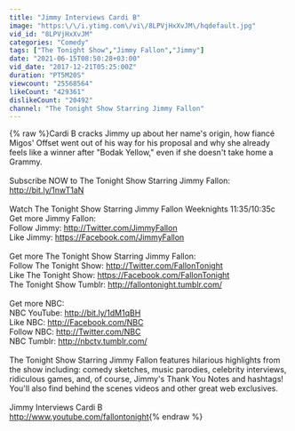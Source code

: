 ```yaml
---
title: "Jimmy Interviews Cardi B"
image: "https:\/\/i.ytimg.com\/vi\/8LPVjHxXvJM\/hqdefault.jpg"
vid_id: "8LPVjHxXvJM"
categories: "Comedy"
tags: ["The Tonight Show","Jimmy Fallon","Jimmy"]
date: "2021-06-15T08:50:28+03:00"
vid_date: "2017-12-21T05:25:00Z"
duration: "PT5M20S"
viewcount: "25568564"
likeCount: "429361"
dislikeCount: "20492"
channel: "The Tonight Show Starring Jimmy Fallon"
---
```

{% raw %}Cardi B cracks Jimmy up about her name's origin, how fiancé Migos' Offset went out of his way for his proposal and why she already feels like a winner after &quot;Bodak Yellow,&quot; even if she doesn't take home a Grammy.<br /><br />Subscribe NOW to The Tonight Show Starring Jimmy Fallon: <a rel="nofollow" target="blank" href="http://bit.ly/1nwT1aN">http://bit.ly/1nwT1aN</a><br /><br />Watch The Tonight Show Starring Jimmy Fallon Weeknights 11:35/10:35c<br />Get more Jimmy Fallon: <br />Follow Jimmy: <a rel="nofollow" target="blank" href="http://Twitter.com/JimmyFallon">http://Twitter.com/JimmyFallon</a><br />Like Jimmy: <a rel="nofollow" target="blank" href="https://Facebook.com/JimmyFallon">https://Facebook.com/JimmyFallon</a><br /><br />Get more The Tonight Show Starring Jimmy Fallon: <br />Follow The Tonight Show: <a rel="nofollow" target="blank" href="http://Twitter.com/FallonTonight">http://Twitter.com/FallonTonight</a><br />Like The Tonight Show: <a rel="nofollow" target="blank" href="https://Facebook.com/FallonTonight">https://Facebook.com/FallonTonight</a><br />The Tonight Show Tumblr: <a rel="nofollow" target="blank" href="http://fallontonight.tumblr.com/">http://fallontonight.tumblr.com/</a><br /><br />Get more NBC: <br />NBC YouTube: <a rel="nofollow" target="blank" href="http://bit.ly/1dM1qBH">http://bit.ly/1dM1qBH</a><br />Like NBC: <a rel="nofollow" target="blank" href="http://Facebook.com/NBC">http://Facebook.com/NBC</a><br />Follow NBC: <a rel="nofollow" target="blank" href="http://Twitter.com/NBC">http://Twitter.com/NBC</a><br />NBC Tumblr: <a rel="nofollow" target="blank" href="http://nbctv.tumblr.com/">http://nbctv.tumblr.com/</a><br /><br />The Tonight Show Starring Jimmy Fallon features hilarious highlights from the show including: comedy sketches, music parodies, celebrity interviews, ridiculous games, and, of course, Jimmy's Thank You Notes and hashtags! You'll also find behind the scenes videos and other great web exclusives.<br /><br />Jimmy Interviews Cardi B<br /><a rel="nofollow" target="blank" href="http://www.youtube.com/fallontonight">http://www.youtube.com/fallontonight</a>{% endraw %}
